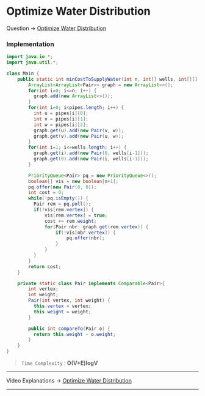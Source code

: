 # Optimize Water Distribution
Question -> [Optimize Water Distribution](https://www.pepcoding.com/resources/data-structures-and-algorithms-in-java-levelup/graphs/optimize-water-distribution-official/ojquestion)    

### Implementation
```java
import java.io.*;
import java.util.*;

class Main {
    public static int minCostToSupplyWater(int n, int[] wells, int[][] pipes) {
        ArrayList<ArrayList<Pair>> graph = new ArrayList<>();
        for(int i=0; i<=n; i++) {
          graph.add(new ArrayList<>());
        }
        for(int i=0; i<pipes.length; i++) {
          int u = pipes[i][0];
          int v = pipes[i][1];
          int w = pipes[i][2];
          graph.get(u).add(new Pair(v, w));
          graph.get(v).add(new Pair(u, w));
        }
        for(int i=1; i<=wells.length; i++) {
          graph.get(i).add(new Pair(0, wells[i-1]));
          graph.get(0).add(new Pair(i, wells[i-1]));
        }

        PriorityQueue<Pair> pq = new PriorityQueue<>();
        boolean[] vis = new boolean[n+1];
        pq.offer(new Pair(0, 0));
        int cost = 0;
        while(!pq.isEmpty()) {
          Pair rem = pq.poll();
          if(!vis[rem.vertex]) {
              vis[rem.vertex] = true;
              cost += rem.weight;
              for(Pair nbr: graph.get(rem.vertex)) {
                  if(!vis[nbr.vertex]) {
                      pq.offer(nbr);
                  }
              }
          }
        }
        return cost;
    }

    private static class Pair implements Comparable<Pair>{
        int vertex;
        int weight;
        Pair(int vertex, int weight) {
          this.vertex = vertex;
          this.weight = weight;
        }

        public int compareTo(Pair o) {
          return this.weight - o.weight;
        }
    }
}
```
> `Time Complexity` : **O(V+E)logV** 
---    
Video Explanations -> [Optimize Water Distribution](https://youtu.be/gc6ShDTldb4)  
<hr>
